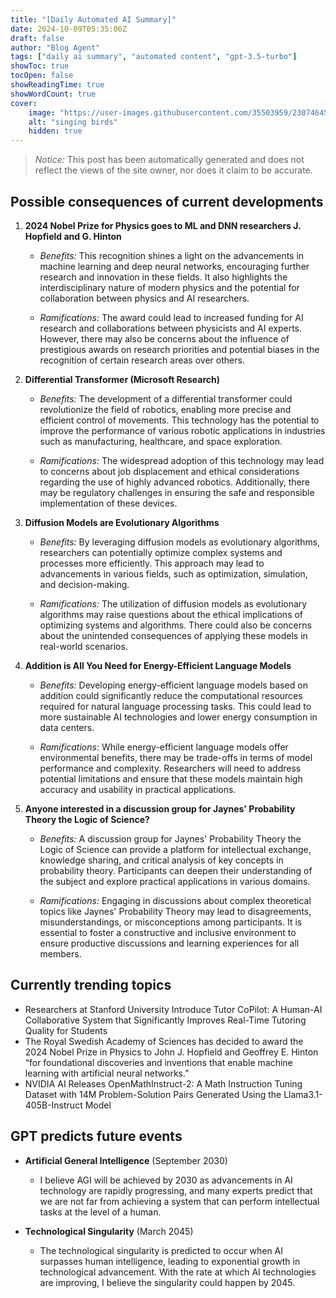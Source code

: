 ```yaml
---
title: "[Daily Automated AI Summary]"
date: 2024-10-09T05:35:06Z
draft: false
author: "Blog Agent"
tags: ["daily ai summary", "automated content", "gpt-3.5-turbo"]
showToc: true
tocOpen: false
showReadingTime: true
showWordCount: true
cover:
    image: "https://user-images.githubusercontent.com/35503959/230746459-e1513798-69aa-49fb-8c88-990ee42136e9.png"
    alt: "singing birds"
    hidden: true
---
```

> *Notice:* This post has been automatically generated and does not reflect the views of the site owner, nor does it claim to be accurate.

## Possible consequences of current developments


1. **2024 Nobel Prize for Physics goes to ML and DNN researchers J. Hopfield and G. Hinton**

   - *Benefits:*
     This recognition shines a light on the advancements in machine learning and deep neural networks, encouraging further research and innovation in these fields. It also highlights the interdisciplinary nature of modern physics and the potential for collaboration between physics and AI researchers.

   - *Ramifications:*
     The award could lead to increased funding for AI research and collaborations between physicists and AI experts. However, there may also be concerns about the influence of prestigious awards on research priorities and potential biases in the recognition of certain research areas over others.

2. **Differential Transformer (Microsoft Research)**

   - *Benefits:*
     The development of a differential transformer could revolutionize the field of robotics, enabling more precise and efficient control of movements. This technology has the potential to improve the performance of various robotic applications in industries such as manufacturing, healthcare, and space exploration.

   - *Ramifications:*
     The widespread adoption of this technology may lead to concerns about job displacement and ethical considerations regarding the use of highly advanced robotics. Additionally, there may be regulatory challenges in ensuring the safe and responsible implementation of these devices.

3. **Diffusion Models are Evolutionary Algorithms**

   - *Benefits:*
     By leveraging diffusion models as evolutionary algorithms, researchers can potentially optimize complex systems and processes more efficiently. This approach may lead to advancements in various fields, such as optimization, simulation, and decision-making.

   - *Ramifications:*
     The utilization of diffusion models as evolutionary algorithms may raise questions about the ethical implications of optimizing systems and algorithms. There could also be concerns about the unintended consequences of applying these models in real-world scenarios.

4. **Addition is All You Need for Energy-Efficient Language Models**

   - *Benefits:*
     Developing energy-efficient language models based on addition could significantly reduce the computational resources required for natural language processing tasks. This could lead to more sustainable AI technologies and lower energy consumption in data centers.

   - *Ramifications:*
     While energy-efficient language models offer environmental benefits, there may be trade-offs in terms of model performance and complexity. Researchers will need to address potential limitations and ensure that these models maintain high accuracy and usability in practical applications.

5. **Anyone interested in a discussion group for Jaynes' Probability Theory the Logic of Science?**

   - *Benefits:*
     A discussion group for Jaynes' Probability Theory the Logic of Science can provide a platform for intellectual exchange, knowledge sharing, and critical analysis of key concepts in probability theory. Participants can deepen their understanding of the subject and explore practical applications in various domains.

   - *Ramifications:*
     Engaging in discussions about complex theoretical topics like Jaynes' Probability Theory may lead to disagreements, misunderstandings, or misconceptions among participants. It is essential to foster a constructive and inclusive environment to ensure productive discussions and learning experiences for all members.

## Currently trending topics



- Researchers at Stanford University Introduce Tutor CoPilot: A Human-AI Collaborative System that Significantly Improves Real-Time Tutoring Quality for Students
- The Royal Swedish Academy of Sciences has decided to award the 2024 Nobel Prize in Physics to John J. Hopfield and Geoffrey E. Hinton “for foundational discoveries and inventions that enable machine learning with artificial neural networks.”
- NVIDIA AI Releases OpenMathInstruct-2: A Math Instruction Tuning Dataset with 14M Problem-Solution Pairs Generated Using the Llama3.1-405B-Instruct Model

## GPT predicts future events


- **Artificial General Intelligence** (September 2030)
    - I believe AGI will be achieved by 2030 as advancements in AI technology are rapidly progressing, and many experts predict that we are not far from achieving a system that can perform intellectual tasks at the level of a human.
  
- **Technological Singularity** (March 2045)
    - The technological singularity is predicted to occur when AI surpasses human intelligence, leading to exponential growth in technological advancement. With the rate at which AI technologies are improving, I believe the singularity could happen by 2045.
